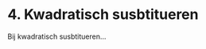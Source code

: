 # 4. Kwadratisch susbtitueren

Bij kwadratisch susbtitueren...

```{iframe} https://www.youtube.com/embed/v=R6guNhEhknM&list=PLqmYEL-9zWjOa73JR-Fm0SOFCaSYKMSWj&index=2
```
